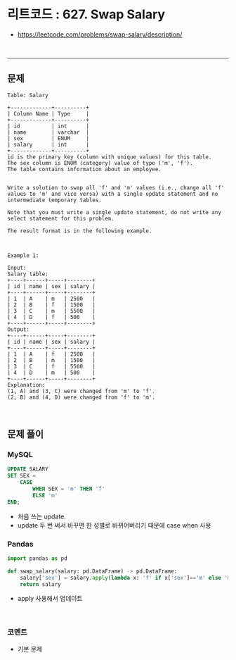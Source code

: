 # 리트코드 : 627. Swap Salary
* https://leetcode.com/problems/swap-salary/description/
<br>

---

## 문제
```text
Table: Salary

+-------------+----------+
| Column Name | Type     |
+-------------+----------+
| id          | int      |
| name        | varchar  |
| sex         | ENUM     |
| salary      | int      |
+-------------+----------+
id is the primary key (column with unique values) for this table.
The sex column is ENUM (category) value of type ('m', 'f').
The table contains information about an employee.
 

Write a solution to swap all 'f' and 'm' values (i.e., change all 'f' values to 'm' and vice versa) with a single update statement and no intermediate temporary tables.

Note that you must write a single update statement, do not write any select statement for this problem.

The result format is in the following example.

 

Example 1:

Input: 
Salary table:
+----+------+-----+--------+
| id | name | sex | salary |
+----+------+-----+--------+
| 1  | A    | m   | 2500   |
| 2  | B    | f   | 1500   |
| 3  | C    | m   | 5500   |
| 4  | D    | f   | 500    |
+----+------+-----+--------+
Output: 
+----+------+-----+--------+
| id | name | sex | salary |
+----+------+-----+--------+
| 1  | A    | f   | 2500   |
| 2  | B    | m   | 1500   |
| 3  | C    | f   | 5500   |
| 4  | D    | m   | 500    |
+----+------+-----+--------+
Explanation: 
(1, A) and (3, C) were changed from 'm' to 'f'.
(2, B) and (4, D) were changed from 'f' to 'm'.
```

<br>

## 문제 풀이

### **MySQL**
```SQL
UPDATE SALARY
SET SEX =
    CASE 
        WHEN SEX = 'm' THEN 'f'
        ELSE 'm'
END;

```

* 처음 쓰는 update.
* update 두 번 써서 바꾸면 한 성별로 바뀌어버리기 때문에 case when 사용
  
### **Pandas**
```python
import pandas as pd

def swap_salary(salary: pd.DataFrame) -> pd.DataFrame:
    salary['sex'] = salary.apply(lambda x: 'f' if x['sex']=='m' else 'm', axis=1)
    return salary
```

* apply 사용해서 업데이트
  
<br>

### **코멘트**
* 기본 문제
